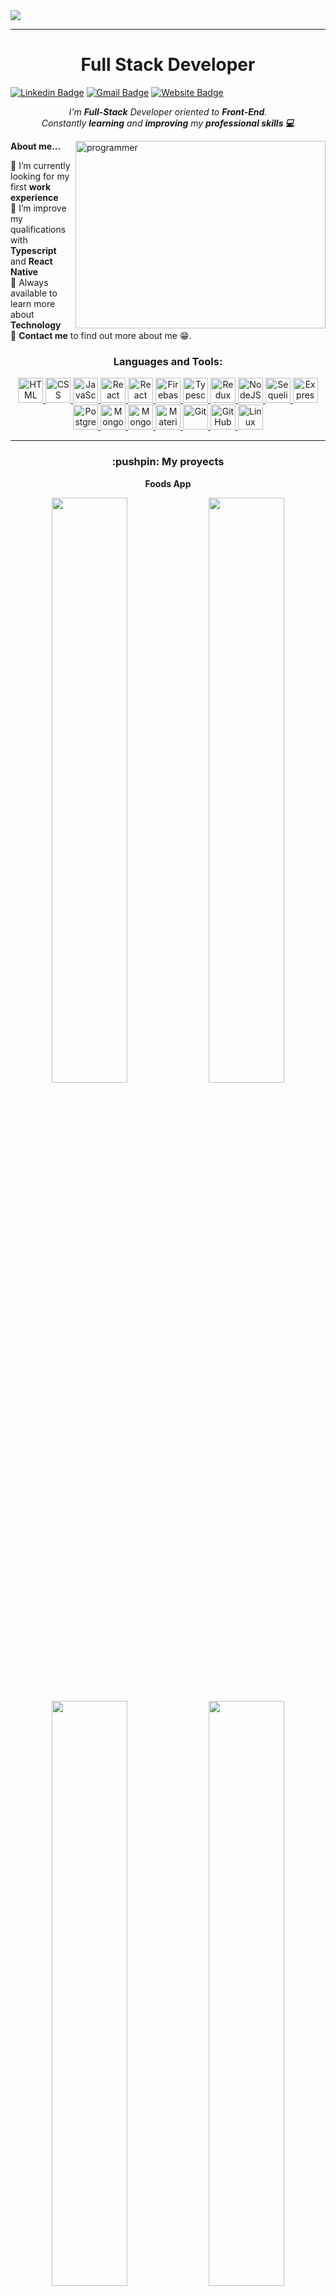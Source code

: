 <img src='https://user-images.githubusercontent.com/86481813/179076835-776d55fb-d243-46d3-845c-cc5209175ed3.gif'/>
<hr/>
<h1 align="center"> Full Stack Developer </h1>
<div>

[![Linkedin Badge](https://img.shields.io/badge/LinkedIn-0077B5?style=for-the-badge&logo=linkedin&logoColor=white)](https://www.linkedin.com/in/genarobercini/)
[![Gmail Badge](https://img.shields.io/badge/Gmail-D14836?style=for-the-badge&logo=gmail&logoColor=white)](mailto:bercinigenaro@gmail.com)
[![Website Badge](https://img.shields.io/badge/Portfolio-18436E?style=for-the-badge&logo=realm&logoColor=ff6f6f)](https://genarobercini.vercel.app/)

</div>
<p align="center">
    <em>
      I'm <b>Full-Stack</b> Developer oriented to <b>Front-End</b>. <br>
      Constantly <b>learning</b> and <b>improving</b> my <b>professional skills 💻</b>
    </em> 
    <br>
  </p>
 <img align="right" width="400px" height="300px" alt="programmer" src="https://user-images.githubusercontent.com/86481813/179087634-d1ce2bc7-59a2-43dd-9324-5579a0faf72c.gif" />
  
  **About me...**
  
  🔷 I’m currently looking for my first **work experience**<br>
  🔷 I’m improve my qualifications with **Typescript** and **React Native**<br>
  🔷 Always available to learn more about **Technology**<br>
  🔷 **Contact me** to find out more about me 😁.<br>
<h3 align="center">Languages and Tools:</h3>
<p align="center">
<a href="https://developer.mozilla.org/en-US/docs/Web/HTML" target="_blank"> <img src="https://res.cloudinary.com/genaro-bercini/image/upload/v1653669571/Portfolio/Skills/html_bquhfc.png" title='HTML' alt='HTML' width="40" height="40"/> </a>
<a href="https://developer.mozilla.org/en-US/docs/Web/CSS" target="_blank"> <img src="https://res.cloudinary.com/genaro-bercini/image/upload/v1653669552/Portfolio/Skills/css_q6blj8.png" width="40" title='CSS' alt='CSS' height="40"/> </a>
<a href="https://developer.mozilla.org/en-US/docs/Web/JavaScript" target="_blank"> <img src="https://res.cloudinary.com/genaro-bercini/image/upload/v1653669545/Portfolio/Skills/javascript_byjjtt.png" alt="JavaScript" title='JavaScript' width="40" height="40"/> </a>
<a href="https://es.reactjs.org/" target="_blank"> <img src="https://res.cloudinary.com/genaro-bercini/image/upload/v1659160601/Portfolio/Skills/react.png" alt="React" title='React' width="40" height="40"/> </a>
<a href="https://reactnative.dev/" target="_blank"> <img src="https://res.cloudinary.com/genaro-bercini/image/upload/v1653669572/Portfolio/Skills/react_native.png" title='React Native' alt='React Native' width="40" height="40"/> </a>
<a href="https://firebase.google.com/?hl=es" target="_blank"> <img src="https://res.cloudinary.com/genaro-bercini/image/upload/v1659160305/Portfolio/Skills/firebase_v5ieli.png" title='Firebase' alt='Firebase' width="40" height="40"/> </a>
<a href="https://www.typescriptlang.org/" target="_blank"> <img src="https://res.cloudinary.com/genaro-bercini/image/upload/v1653669572/Portfolio/Skills/typescript_b4c5ha.png" title='Typescript' alt='Typescript' width="40" height="40"/> </a>
<a href="https://redux.js.org/" target="_blank"> <img src="https://res.cloudinary.com/genaro-bercini/image/upload/v1653669572/Portfolio/Skills/redux_fmxhjj.png" alt="Redux" title='Redux' width="40" height="40"/> </a>
<a href="https://nodejs.org/en/about/" target="_blank"> <img src="https://res.cloudinary.com/genaro-bercini/image/upload/v1653669571/Portfolio/Skills/nodejs_bgxv7g.png" alt="NodeJS" title='NodeJS' width="40" height="40"/> </a>
<a href="https://sequelize.org/" target="_blank"> <img src="https://res.cloudinary.com/genaro-bercini/image/upload/v1653669572/Portfolio/Skills/sequelize_tfgs7y.png" alt="Sequelize" title='Sequelize' width="40" height="40"/> </a>
<a href="https://expressjs.com/en/" target="_blank"> <img src="https://res.cloudinary.com/genaro-bercini/image/upload/v1653669555/Portfolio/Skills/express_cajcvz.png" alt="Express" title='Express' width="40" height="40"/> </a>
<a href="https://www.postgresql.org/" target="_blank"> <img src="https://res.cloudinary.com/genaro-bercini/image/upload/v1653669571/Portfolio/Skills/postgre_tuhc5q.png" alt="PostgreSQL" title='PostgreSQL' width="40" height="40"/> </a>
<a href="https://www.mongodb.com/" target="_blank"> <img src="https://res.cloudinary.com/genaro-bercini/image/upload/v1653669571/Portfolio/Skills/mongodb_c6g2w4.png" alt="MongoDB" title='MongoDB' width="40" height="40"/> </a>
<a href="https://mongoosejs.com/" target="_blank"> <img src="https://res.cloudinary.com/genaro-bercini/image/upload/v1654271443/Portfolio/Skills/mongoose_el3aoy.png" alt="Mongoose" title='Mongoose' width="40" height="40"/> </a>
<a href="https://mui.com/" target="_blank"> <img src="https://res.cloudinary.com/genaro-bercini/image/upload/v1653669571/Portfolio/Skills/materialui_adoozy.png" alt="MaterialUI" title='MaterialUI' width="40" height="40"/> </a>
<a href="https://git-scm.com/" target="_blank"> <img src="https://res.cloudinary.com/genaro-bercini/image/upload/v1653669570/Portfolio/Skills/git_eoefu5.png" alt="Git" title='Git' width="40" height="40"/> </a>
<a href="https://github.com/" target="_blank"> <img src="https://res.cloudinary.com/genaro-bercini/image/upload/v1653669571/Portfolio/Skills/github_ozvo4h.png" alt="GitHub" title='GitHub' width="40" height="40"/> </a>
<a href="https://en.wikipedia.org/wiki/Linux " target="_blank"> <img src="https://res.cloudinary.com/genaro-bercini/image/upload/v1653669571/Portfolio/Skills/linux_b0d3my.png" alt="Linux" title='Linux' width="40" height="40"/> </a>
</p>
 <hr>
<h3 align='center'>:pushpin: My proyects</h3>
<p>
<p align="center"><b>Foods App</b></p>
<p align="center">
<a href='https://foods-page.vercel.app/'/><img src='https://user-images.githubusercontent.com/86481813/169378407-647857a7-1a91-4c4c-ba49-42c3ff19418c.png' width='49%'/></a>
<a href="https://foods-page.vercel.app/"><img src='https://user-images.githubusercontent.com/86481813/169379874-0028faf7-a5f6-4039-9317-9d5cb329ea08.png' width='49%'/></a>
</p>
<p align="center">
<a href='https://foods-page.vercel.app/'/><img src='https://user-images.githubusercontent.com/86481813/169432270-7bbbe524-2385-4635-b393-9ebfbfb1f719.png' width='49%'/></a>
<a href="https://foods-page.vercel.app/"><img src='https://user-images.githubusercontent.com/86481813/169432321-7b6cd812-e011-4bb3-95f3-124d47b8d170.png' width='49%'/></a>
</p>
<p align="center"><b>Markets Center</b></p>
<p align="center">
<a href='https://markets-center.vercel.app/'/><img src='https://user-images.githubusercontent.com/86481813/168861669-26076838-33c5-49cb-a8e1-21c00493d3c6.png' width='49%'/></a>
<a href='https://markets-center.vercel.app/'/><img src='https://user-images.githubusercontent.com/86481813/168862498-2c85b7e8-2314-413e-a3f3-3cddc029bd85.png' width='49%'/></a>
</p>
<p align="center">
<a href='https://markets-center.vercel.app/' width='30%'/><img src='https://user-images.githubusercontent.com/86481813/168863677-74c6c518-860d-4f5f-b781-cf238fb169b0.png' width='49%'/></a>
<a href='https://markets-center.vercel.app/' width='30%'/><img src='https://user-images.githubusercontent.com/86481813/168863917-8f3c8acd-3894-4f8a-98a8-c50532905bfd.png' width='49%'/></a>
</p>
<p align="center"><b>Note</b></p>
<p align="center">
<img src='https://user-images.githubusercontent.com/86481813/181872090-e47cc8ff-8bbd-4b4c-b296-8b2b1715c965.png' width='16%'/>
<img src='https://user-images.githubusercontent.com/86481813/181872104-8cf2e2fe-14fc-4617-bddc-b9f23d94ebbc.png' width='16%'/>
<img src='https://user-images.githubusercontent.com/86481813/181873475-3fc2657b-b830-4867-85d1-e4dabd233404.png' width='16%' />
<img src='https://user-images.githubusercontent.com/86481813/181872307-7b7d62df-2c57-47b4-818e-7418d78f13ad.png' width='16%' />
<img src='https://user-images.githubusercontent.com/86481813/181874920-e517921d-90ce-4238-84aa-2b250e44e74d.png' width='16%' />
<img src='https://user-images.githubusercontent.com/86481813/181875337-016a0593-570a-4f84-9d80-1f310cf4208a.png' width='16%' />
</p>
<p align="center"><b>Clon Mercado Libre Details</b></p>
<p align="center">
<a href='https://markets-center.vercel.app/' width='30%'/><img src='https://user-images.githubusercontent.com/86481813/187216398-1e276124-e3a1-4439-bfb5-5c8c1a4ab36c.png' width='49%'/></a>
<a href='https://markets-center.vercel.app/' width='30%'/><img src='https://user-images.githubusercontent.com/86481813/187216684-9e05296f-7a1d-4d33-a58f-d9975acf62c3.png' width='49%'/></a>
</p>
</p>
